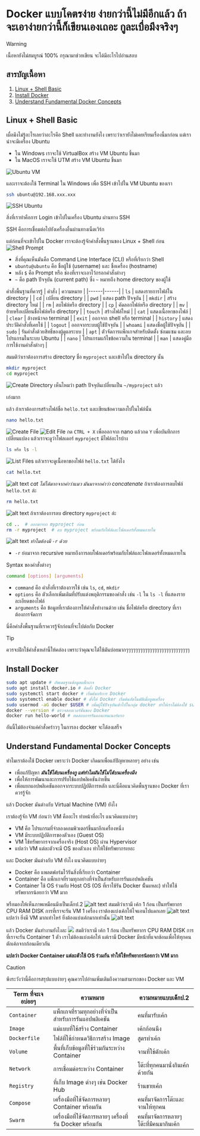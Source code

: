 # Docker แบบโคตรง่าย ง่ายกว่านี้ไม่มีอีกแล้ว ถ้าจะเอาง่ายกว่านี้ก็เขียนเองเถอะ กูละเบื่อมึงจริงๆ

> [!WARNING]
> เนื้อหายังไม่สมบูรณ์ 100% กรุณามาช่วยเขียน จะได้มีอะไรไปอ่านสอบ

## สารบัญเนื้อหา
1. [Linux + Shell Basic](#linux--shell-basic)
2. [Install Docker](#install-docker)
3. [Understand Fundamental Docker Concepts](#understand-fundamental-docker-concepts)

## Linux + Shell Basic
เผื่อมึงไม่รู้อะไรเลยว่าอะไรคือ Shell และทำงานยังไง เพราะว่าเรายังไม่เคยเรียนเรื่องนี้มาก่อน แต่เราน่าจะมีเครื่อง Ubuntu
- ใน Windows เราจะใช้ VirtualBox สร้าง VM Ubuntu ขึ้นมา
- ใน MacOS เราจะใช้ UTM สร้าง VM Ubuntu ขึ้นมา

![Ubuntu VM](/assets/UbuntuVM.png)

และเราจะต้องใช้ Terminal ใน Windows เพื่อ SSH เข้าไปใน VM Ubuntu ของเรา

```bash
ssh ubuntu@192.168.xxx.xxx
```

![SSH Ubuntu](/assets/SSH.png)

สิ่งที่เราทำคือการ Login เข้าไปในเครื่อง Ubuntu ผ่านทาง SSH

SSH คือการเชื่อมต่อไปยังเครื่องอื่นผ่านทางเน็ตเวิร์ก

แต่ก่อนที่จะเข้าไปใน Docker เราจะต้องรู้จักคำสั่งพื้นฐานของ Linux + Shell ก่อน
![Shell Prompt](/assets/ShellPrompt.png)
- สิ่งที่คุณเห็นมันคือ Command Line Interface (CLI) หรือที่เรียกว่า Shell
- `ubuntu@ubuntu` คือ ชื่อผู้ใช้ (username) และ ชื่อเครื่อง (hostname)
- หลัง `$` คือ Prompt หรือ ช่องที่เราจะเอาไว้กรอกคำสั่งต่างๆ
- `~` คือ path ปัจจุบัน (current path) ซึ่ง `~` หมายถึง home directory ของผู้ใช้


คำสั่งพื้นฐานที่ควรรู้
| คำสั่ง | ความหมาย  |
|------|------|
| `ls` | แสดงรายการไฟล์ใน directory |
| `cd` | เปลี่ยน directory  |
| `pwd` | แสดง path ปัจจุบัน  |
| `mkdir` | สร้าง directory ใหม่  |
| `rm` | ลบไฟล์หรือ directory  |
| `cp` | คัดลอกไฟล์หรือ directory  |
| `mv` | ย้ายหรือเปลี่ยนชื่อไฟล์หรือ directory  |
| `touch` | สร้างไฟล์ใหม่  |
| `cat` | แสดงเนื้อหาของไฟล์  |
| `clear` | ล้างหน้าจอ terminal  |
| `exit` | ออกจาก shell หรือ terminal  |
| `history` | แสดงประวัติคำสั่งที่เคยใช้  |
| `logout` | ออกจากระบบผู้ใช้ปัจจุบัน  |
| `whoami` | แสดงชื่อผู้ใช้ปัจจุบัน  |
| `sudo` | รันคำสั่งด้วยสิทธิ์ของผู้ดูแลระบบ	|
| `apt` | ตัวจัดการแพ็กเกจสำหรับติดตั้ง ซ่อมแซม และลบโปรแกรมในระบบ Ubuntu  |
| `nano` | โปรแกรมแก้ไขข้อความใน terminal  |
| `man` | แสดงคู่มือการใช้งานคำสั่งต่างๆ	|

สมมติว่าเราต้องการสร้าง directory ชื่อ `myproject` และเข้าไปใน directory นั้น
```bash
mkdir myproject
cd myproject
```
![Create Directory](/assets/ex1mkdirAndCd.png)
เห็นไหมว่า path ปัจจุบันเปลี่ยนเป็น `~/myproject` แล้ว

เก่งมาก

แล้ว ถ้าเราต้องการสร้างไฟล์ชื่อ `hello.txt` และเขียนข้อความลงไปในไฟล์นั้น
```bash
nano hello.txt
```
![Create File](/assets/ex2nano.png)
![Edit File](/assets/ex3nano.png)
กด `CTRL + X` เพื่อออกจาก nano แล้วกด `Y` เพื่อบันทึกการเปลี่ยนแปลง
แล้วเราจะดูว่าโฟลเดอร์ `myproject` มีไฟล์อะไรบ้าง
```bash
ls หรือ ls -l
```
![List Files](/assets/ex4ls.png)
แล้วเราจะดูเนื้อหาของไฟล์ `hello.txt` ได้ยังไง
```bash
cat hello.txt
```
![alt text](</assets/ex5cat.png>)
*cat ไม่ได้มากจากคำว่าแมว มันมาจากคำว่า concatenate*
ถ้าเราต้องการลบไฟล์ `hello.txt` ล่ะ
```bash
rm hello.txt
```
![alt text](/assets/ex6rm.png)
ถ้าเราต้องการลบ directory `myproject` ล่ะ
```bash
cd ..  # ออกมาจาก myproject ก่อน
rm -r myproject  # ลบ myproject พร้อมกับไฟล์และโฟลเดอร์ทั้งหมดภายใน
```
![alt text](/assets/ex7rmdir.png)
*ทำไมต้องมี `-r` ด้วย*
- `-r` ย่อมาจาก recursive หมายถึงการลบโฟลเดอร์พร้อมกับไฟล์และโฟลเดอร์ทั้งหมดภายใน

Syntax ของคำสั่งต่างๆ
```bash
command [options] [arguments]
```
- `command` คือ คำสั่งที่เราต้องการใช้ เช่น `ls`, `cd`, `mkdir`
- `options` คือ ตัวเลือกเพิ่มเติมที่ปรับแต่งพฤติกรรมของคำสั่ง เช่น `-l` ใน `ls -l` ที่แสดงรายละเอียดของไฟล์
- `arguments` คือ ข้อมูลที่เราต้องการให้คำสั่งทำงานด้วย เช่น ชื่อไฟล์หรือ directory ที่เราต้องการจัดการ

นี่คือคำสั่งพื้นฐานที่เราควรรู้จักก่อนที่จะไปต่อกับ Docker

> [!TIP]
> ควรจะฝึกใช้คำสั่งเหล่านี้ให้คล่อง
> เพราะว่าคุณจะได้ใช้มันบ่อยมากๆๆๆๆๆๆๆๆๆๆๆๆๆๆๆๆๆๆๆๆๆๆๆๆๆๆๆ

## Install Docker
```bash
sudo apt update # อัพเดตฐานข้อมูลแพ็กเกจ
sudo apt install docker.io # ติดตั้ง Docker
sudo systemctl start docker # เริ่มต้นบริการ Docker
sudo systemctl enable docker # ตั้งให้ Docker เริ่มต้นอัตโนมัติเมื่อบูตเครื่อง
sudo usermod -aG docker $USER # เพิ่มผู้ใช้ปัจจุบันเข้าไปในกลุ่ม docker ทำให้เราไม่ต้องใช้ sudo ทุกครั้งที่รันคำสั่ง docker ถ้าไม่ได้ให้เรา logout ออกจาก SSH แล้ว login ใหม่
docker --version # ตรวจสอบเวอร์ชันของ Docker
docker run hello-world # ทดสอบการรันคอนเทนเนอร์แรก
```
อันนี้ไม่ต้องจำแค่คำสั่งคร่าวๆ ในการลง docker จะได้ลงเสร็จ

## Understand Fundamental Docker Concepts
ทำไมเราต้องใช้ Docker เพราะว่า Docker เกิดมาเพื่อแก้ปัญหาหลายๆ อย่าง เช่น
- เพื่อแก้ปัญหา ***มันใช้ได้บนเครื่องกู แต่ทำไมมันใช้ไม่ได้บนเครื่องมึง***
- เพื่อให้การพัฒนาและการปรับใช้แอปพลิเคชันง่ายขึ้น
- เพื่อแยกแอปพลิเคชันออกจากระบบปฏิบัติการหลัก
และนี่คือแนวคิดพื้นฐานของ Docker ที่เราควรรู้จัก

แล้ว Docker มันต่างกับ Virtual Machine (VM) ยังไง

เราต้องรู้จัก VM ก่อนว่า VM คืออะไร ทำหน้าที่อะไร
แนวคิดแบบง่ายๆ
- VM คือ โปรแกรมที่จำลองคอมพิวเตอร์ขึ้นมาอีกเครื่องหนึ่ง
- VM มีระบบปฏิบัติการของตัวเอง (Guest OS)
- VM ใช้ทรัพยากรจากเครื่องจริง (Host OS) ผ่าน Hypervisor
- แปลว่า VM แต่ละตัวจะมี OS ของตัวเอง ทำให้ใช้ทรัพยากรเยอะ

และ Docker มันต่างกับ VM ยังไง
แนวคิดแบบง่ายๆ
- Docker คือ แพลตฟอร์มไว้รันสิ่งที่เรียกว่า Container
- Container คือ แพ็กเกจที่รวมทุกอย่างที่จำเป็นสำหรับการรันแอปพลิเคชัน
- Container ใช้ OS ร่วมกับ Host OS (OS ที่เราใช้รัน Docker นั่้นแหละ) ทำให้ใช้ทรัพยากรน้อยกว่า VM มาก

หรือมองให้เห็นภาพเหมือนมึงเป็นเด็กป.2
![alt text](assets/vmVisualization.png)
สมมติว่าเรามี เค้ก 1 ก้อน เป็นทรัพยากร CPU RAM DISK
การที่เราจะรัน VM 1 เครื่อง เราต้องแบ่งเค้กให้ไจแอนไปแดกเลย
![alt text](assets/vmVisualization2.png)
แปลว่า ยิ่งมี VM มากเท่าไหร่ ยิ่งต้องแบ่งเค้กมากเท่านั้น
![alt text](assets/vmVisualization3.png)


แล้ว Docker มันทำงานยังไงละ
![](assets/dockerVisualization.png)
สมติว่าเรามี เค้ก 1 ก้อน เป็นทรัพยากร CPU RAM DISK
การที่เราจะรัน Container 1 ตัว เราไม่ต้องแบ่งเค้กให้
แต่เรามี Docker มีหน้าที่แจกช้อนเพื่อให้ทุกคนตักเค้กจากก้อนเดียวกัน

**แปลว่า Docker Container แต่ละตัวใช้ OS ร่วมกัน ทำให้ใช้ทรัพยากรน้อยกว่า VM มาก**

> [!CAUTION]
> พึงระวังว่านี้คือการสรุปแบบง่ายๆ
> คุณควรไปอ่านเพิ่มเติมถึงความสามารถของ Docker และ VM

| Term ที่จะเจอบ่อยๆ | ความหมาย  | ความหมายแบบเด็กป.2 |
|------|------|----|
| `Container` | แพ็กเกจที่รวมทุกอย่างที่จำเป็นสำหรับการรันแอปพลิเคชัน | คนที่มารับเค้ก |
| `Image` | แม่แบบที่ใช้สร้าง Container | เค้กก้อนนึง |
| `Dockerfile` | ไฟล์ที่ใช้กำหนดวิธีการสร้าง Image | สูตรทำเค้ก |
| `Volume` | พื้นที่เก็บข้อมูลที่ใช้ร่วมกันระหว่าง Container | จานที่ใช้ตักเค้ก |
| `Network` | การเชื่อมต่อระหว่าง Container | โต๊ะที่ทุกคนมานั่งกินเค้กด้วยกัน |
| `Registry` | ที่เก็บ Image ต่างๆ เช่น Docker Hub | ร้านขายเค้ก |
| `Compose` | เครื่องมือที่ใช้จัดการหลายๆ Container พร้อมกัน | คนที่มาจัดการโต๊ะและจานให้ทุกคน |
| `Swarm` | เครื่องมือที่ใช้จัดการหลายๆ เครื่องที่รัน Docker พร้อมกัน | คนที่มาจัดการหลายๆ โต๊ะที่มีคนมากินเค้ก |
